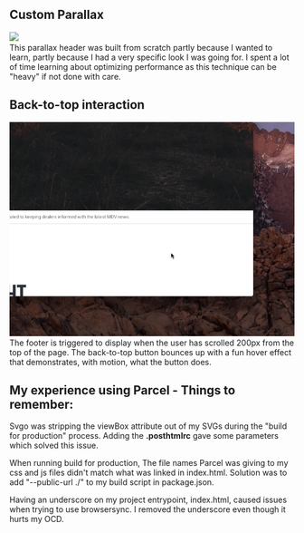 
## Custom Parallax
![](The-Download_Parallax.gif)  
This parallax header was built from scratch partly because I wanted to learn, partly because I had a very specific look I was going for. I spent a lot of time learning about optimizing performance as this technique can be "heavy" if not done with care.


## Back-to-top interaction
![](The-Download_BackToTop.gif)  
The footer is triggered to display when the user has scrolled 200px from the top of the page. The back-to-top button bounces up with a fun hover effect that demonstrates, with motion, what the button does.



## My experience using Parcel - Things to remember:

Svgo was stripping the viewBox attribute out of my SVGs during the "build for production" process. Adding the **.posthtmlrc** gave some parameters which solved this issue.


When running build for production, The file names Parcel was giving to my css and js files didn't match what was linked in index.html. Solution was to add "--public-url ./" to my build script in package.json.


Having an underscore on my project entrypoint, index.html, caused issues when trying to use browsersync. I removed the underscore even though it hurts my OCD.



